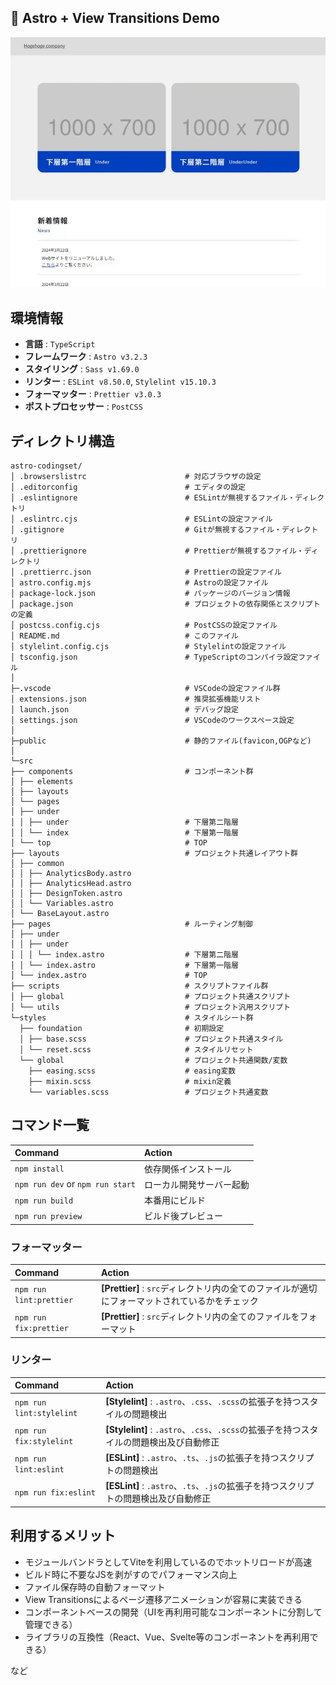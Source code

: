 ## 👀 Astro + View Transitions Demo

![View Transitions](/public/assets/demo.gif)

## 環境情報

- **言語** : `TypeScript`
- **フレームワーク** : `Astro v3.2.3`
- **スタイリング** : `Sass v1.69.0`
- **リンター** : `ESLint v8.50.0`, `Stylelint v15.10.3`
- **フォーマッター** : `Prettier v3.0.3`
- **ポストプロセッサー** : `PostCSS`

## ディレクトリ構造

```
astro-codingset/
│ .browserslistrc                      # 対応ブラウザの設定
│ .editorconfig                        # エディタの設定
│ .eslintignore                        # ESLintが無視するファイル・ディレクトリ
│ .eslintrc.cjs                        # ESLintの設定ファイル
│ .gitignore                           # Gitが無視するファイル・ディレクトリ
│ .prettierignore                      # Prettierが無視するファイル・ディレクトリ
│ .prettierrc.json                     # Prettierの設定ファイル
│ astro.config.mjs                     # Astroの設定ファイル
│ package-lock.json                    # パッケージのバージョン情報
│ package.json                         # プロジェクトの依存関係とスクリプトの定義
│ postcss.config.cjs                   # PostCSSの設定ファイル
│ README.md                            # このファイル
│ stylelint.config.cjs                 # Stylelintの設定ファイル
│ tsconfig.json                        # TypeScriptのコンパイラ設定ファイル
│
├─.vscode                              # VSCodeの設定ファイル群
│ extensions.json                      # 推奨拡張機能リスト
│ launch.json                          # デバッグ設定
│ settings.json                        # VSCodeのワークスペース設定
│
├─public                               # 静的ファイル(favicon,OGPなど)
│
└─src
├── components                         # コンポーネント群
│ ├── elements
│ ├── layouts
│ └── pages
│ ├── under
│ │ ├── under                          # 下層第二階層
│ │ └── index                          # 下層第一階層
│ └── top                              # TOP
├── layouts                            # プロジェクト共通レイアウト群
│ ├── common
│ │ ├── AnalyticsBody.astro
│ │ ├── AnalyticsHead.astro
│ │ ├── DesignToken.astro
│ │ └── Variables.astro
│ └── BaseLayout.astro
├── pages                              # ルーティング制御
│ ├── under
│ │ ├── under
│ │ │ └── index.astro                  # 下層第二階層
│ │ └── index.astro                    # 下層第一階層
│ └── index.astro                      # TOP
├── scripts                            # スクリプトファイル群
│ ├── global                           # プロジェクト共通スクリプト
│ └── utils                            # プロジェクト汎用スクリプト
└─styles                               # スタイルシート群
  ├── foundation                       # 初期設定
  │ ├── base.scss                      # プロジェクト共通スタイル
  │ └── reset.scss                     # スタイルリセット
  └── global                           # プロジェクト共通関数/変数
    ├── easing.scss                    # easing変数
    ├── mixin.scss                     # mixin定義
    └── variables.scss                 # プロジェクト共通変数
```

## コマンド一覧

| Command                          | Action                   |
| :------------------------------- | :----------------------- |
| `npm install`                    | 依存関係インストール     |
| `npm run dev` or `npm run start` | ローカル開発サーバー起動 |
| `npm run build`                  | 本番用にビルド           |
| `npm run preview`                | ビルド後プレビュー       |

### フォーマッター

| Command                 | Action                                                                                         |
| :---------------------- | :--------------------------------------------------------------------------------------------- |
| `npm run lint:prettier` | **[Prettier]** : `src`ディレクトリ内の全てのファイルが適切にフォーマットされているかをチェック |
| `npm run fix:prettier`  | **[Prettier]** : `src`ディレクトリ内の全てのファイルをフォーマット                             |

### リンター

| Command                  | Action                                                                                  |
| :----------------------- | :-------------------------------------------------------------------------------------- |
| `npm run lint:stylelint` | **[Stylelint]** : `.astro`、`.css`、`.scss`の拡張子を持つスタイルの問題検出             |
| `npm run fix:stylelint`  | **[Stylelint]** : `.astro`、`.css`、`.scss`の拡張子を持つスタイルの問題検出及び自動修正 |
| `npm run lint:eslint`    | **[ESLint]** : `.astro`、`.ts`、`.js`の拡張子を持つスクリプトの問題検出                 |
| `npm run fix:eslint`     | **[ESLint]** : `.astro`、`.ts`、`.js`の拡張子を持つスクリプトの問題検出及び自動修正     |

## 利用するメリット

- モジュールバンドラとしてViteを利用しているのでホットリロードが高速
- ビルド時に不要なJSを剥がすのでパフォーマンス向上
- ファイル保存時の自動フォーマット
- View Transitionsによるページ遷移アニメーションが容易に実装できる
- コンポーネントベースの開発（UIを再利用可能なコンポーネントに分割して管理できる）
- ライブラリの互換性（React、Vue、Svelte等のコンポーネントを再利用できる）

など
